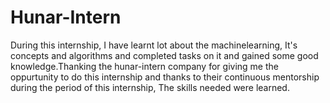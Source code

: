 # Hunar-Intern
During this internship, I have learnt lot about the machinelearning, It's concepts and algorithms and completed tasks on it and gained some good knowledge.Thanking the hunar-intern company for giving me the oppurtunity to do this internship and thanks to their continuous mentorship during the period of this internship, The skills  needed were learned.
